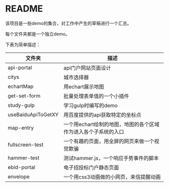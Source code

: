 # README

该项目是一些demo的集合，对工作中产生的草稿进行一个汇总。

每个文件夹都是一个独立demo。

下表为简单描述：

| 文件夹                | 描述                                 |
| ------------------ | ---------------------------------- |
| api-portal         | api门户网站页面设计                        |
| citys              | 城市选择器                              |
| echartMap          | 用echart展示地图                        |
| get-set-form       | 批量处理表单值的一个小插件                      |
| study-gulp         | 学习gulp时编写的demo                     |
| useBaiduApiToGetXY | 用百度提供的api获取特定的坐标点                  |
| map-entry          | 一个用echart绘制的地图，地图的各个区域作为进入各个子系统的入口 |
| fullscreen-test    | 一个有趣的页面，用全屏的网页来做一个视觉欺骗             |
| hammer-test        | 测试hammer.js，一个响应手势事件的脚本            |
| ebid-portal        | 电子招投标门户静态页面                        |
| envelope           | 一个用css3动画做的小网页，来信提醒动画              |

